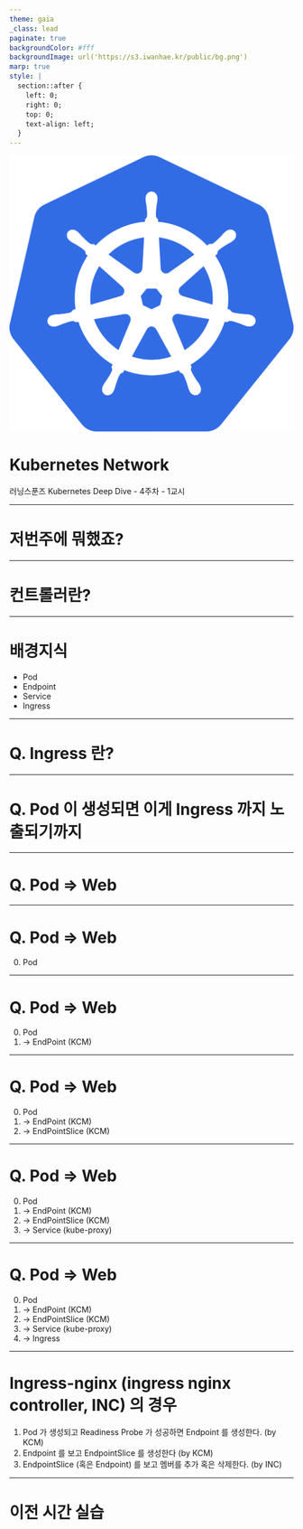 ```yaml
---
theme: gaia
_class: lead
paginate: true
backgroundColor: #fff
backgroundImage: url('https://s3.iwanhae.kr/public/bg.png')
marp: true
style: |
  section::after {
    left: 0;
    right: 0;
    top: 0;
    text-align: left;
  }
---
```


![bg left:40% 80%](https://raw.githubusercontent.com/kubernetes/kubernetes/master/logo/logo.svg)

# **Kubernetes Network**

러닝스푼즈
Kubernetes Deep Dive - 4주차 - 1교시

---

# 저번주에 뭐했죠?

---

# 컨트롤러란?

---

# 배경지식

- Pod
- Endpoint
- Service
- Ingress

---

# Q. Ingress 란?

---

# Q. Pod 이 생성되면 이게 Ingress 까지 노출되기까지

---

# Q. Pod => Web

---

# Q. Pod => Web

0. Pod

---

# Q. Pod => Web

0. Pod
1. -> EndPoint (KCM)

---

# Q. Pod => Web

0. Pod
1. -> EndPoint (KCM)
2. -> EndPointSlice (KCM)

---

# Q. Pod => Web

0. Pod
1. -> EndPoint (KCM)
2. -> EndPointSlice (KCM)
3. -> Service (kube-proxy)

---

# Q. Pod => Web

0. Pod
1. -> EndPoint (KCM)
2. -> EndPointSlice (KCM)
3. -> Service (kube-proxy)
4. -> Ingress

---

# Ingress-nginx (ingress nginx controller, INC) 의 경우

1. Pod 가 생성되고 Readiness Probe 가 성공하면 Endpoint 를 생성한다. (by KCM)
2. Endpoint 를 보고 EndpointSlice 를 생성한다 (by KCM)
3. EndpointSlice (혹은 Endpoint) 를 보고 멤버를 추가 혹은 삭제한다. (by INC)

---

# 이전 시간 실습
